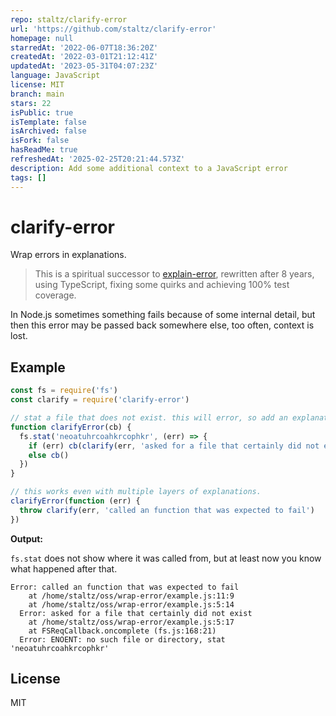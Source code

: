 ```yaml
---
repo: staltz/clarify-error
url: 'https://github.com/staltz/clarify-error'
homepage: null
starredAt: '2022-06-07T18:36:20Z'
createdAt: '2022-03-01T21:12:41Z'
updatedAt: '2023-05-31T04:07:23Z'
language: JavaScript
license: MIT
branch: main
stars: 22
isPublic: true
isTemplate: false
isArchived: false
isFork: false
hasReadMe: true
refreshedAt: '2025-02-25T20:21:44.573Z'
description: Add some additional context to a JavaScript error
tags: []
---
```


# clarify-error

Wrap errors in explanations.

> This is a spiritual successor to [explain-error](https://github.com/dominictarr/explain-error), rewritten after 8 years, using TypeScript, fixing some quirks and achieving 100%
test coverage.

In Node.js sometimes something fails because of some internal detail, but then
this error may be passed back somewhere else, too often, context is lost.

## Example

```js
const fs = require('fs')
const clarify = require('clarify-error')

// stat a file that does not exist. this will error, so add an explanation.
function clarifyError(cb) {
  fs.stat('neoatuhrcoahkrcophkr', (err) => {
    if (err) cb(clarify(err, 'asked for a file that certainly did not exist'))
    else cb()
  })
}

// this works even with multiple layers of explanations.
clarifyError(function (err) {
  throw clarify(err, 'called an function that was expected to fail')
})
```

**Output:**

`fs.stat` does not show where it was called from, but at least now you know what
happened after that.

```
Error: called an function that was expected to fail
    at /home/staltz/oss/wrap-error/example.js:11:9
    at /home/staltz/oss/wrap-error/example.js:5:14
  Error: asked for a file that certainly did not exist
    at /home/staltz/oss/wrap-error/example.js:5:17
    at FSReqCallback.oncomplete (fs.js:168:21)
  Error: ENOENT: no such file or directory, stat 'neoatuhrcoahkrcophkr'
```

## License

MIT
